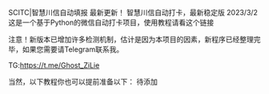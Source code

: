 SCITC|智慧川信自动填报
最新更新！
智慧川信自动打卡，最新稳定版
 2023/3/2
这是一个基于Python的微信自动打卡项目，使用教程请看这个链接

注意！新版本已增加许多检测机制，估计是因为本项目的因素，新程序已经整理完毕，如果您需要请Telegram联系我。

TG:https://t.me/Ghost_ZiLie

当然，以下教程你也可以提前准备以下：
待添加

